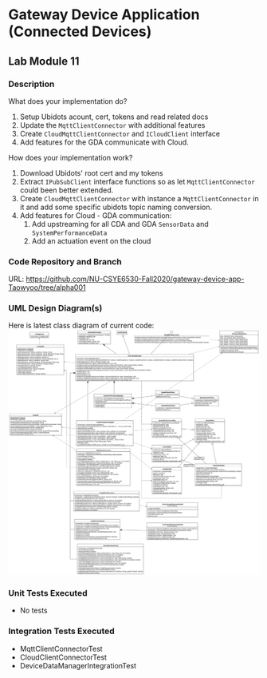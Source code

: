 # Gateway Device Application (Connected Devices)

## Lab Module 11

### Description

What does your implementation do? 

1. Setup Ubidots acount, cert, tokens and read related docs
2. Update the `MqttClientConnector` with additional features
3. Create `CloudMqttClientConnector` and `ICloudClient` interface
4. Add features for the GDA communicate with Cloud.

How does your implementation work?

1. Download Ubidots' root cert and my tokens
2. Extract `IPubSubClient` interface functions so as let `MqttClientConnector` could been better extended.
3. Create `CloudMqttClientConnector` with instance a `MqttClientConnector` in it and add some specific ubidots topic naming conversion.
4. Add features for Cloud - GDA communication:
   1. Add upstreaming for all CDA and GDA `SensorData` and `SystemPerformanceData`
   2. Add an actuation event on the cloud

### Code Repository and Branch

URL: https://github.com/NU-CSYE6530-Fall2020/gateway-device-app-Taowyoo/tree/alpha001

### UML Design Diagram(s)

Here is latest class diagram of current code:
![Class Diagram](./../../doc/uml/Lab11.svg)


### Unit Tests Executed

- No tests 

### Integration Tests Executed

- MqttClientConnectorTest
- CloudClientConnectorTest
- DeviceDataManagerIntegrationTest
